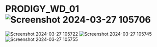# PRODIGY_WD_01![Screenshot 2024-03-27 105706](https://github.com/Pratyush-kamal/PRODIGY_WD_01/assets/123267876/551c719b-62b1-49ed-be16-cbe1fd1495c0)
![Screenshot 2024-03-27 105722](https://github.com/Pratyush-kamal/PRODIGY_WD_01/assets/123267876/4aeb28ad-24af-4470-89be-c8c7062f498d)
![Screenshot 2024-03-27 105745](https://github.com/Pratyush-kamal/PRODIGY_WD_01/assets/123267876/33f00301-fe85-4ec5-aa8a-cc47792a349a)
![Screenshot 2024-03-27 105755](https://github.com/Pratyush-kamal/PRODIGY_WD_01/assets/123267876/7060537d-5fb5-45a2-bd27-b8451bd4a162)
